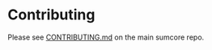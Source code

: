 # Contributing

Please see [CONTRIBUTING.md](https://github.com/sumcoinlabs/sumcore/blob/master/CONTRIBUTING.md) on the main sumcore repo.

